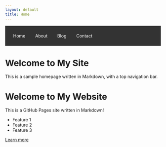 ```yaml
---
layout: default
title: Home
---
```


<nav style="background-color: #333; padding: 10px;">
  <ul style="list-style-type: none; margin: 0; padding: 0; overflow: hidden;">
    <li style="float: left;"><a href="/" style="display: block; color: white; text-align: center; padding: 14px 16px; text-decoration: none;">Home</a></li>
    <li style="float: left;"><a href="/about" style="display: block; color: white; text-align: center; padding: 14px 16px; text-decoration: none;">About</a></li>
    <li style="float: left;"><a href="/blog" style="display: block; color: white; text-align: center; padding: 14px 16px; text-decoration: none;">Blog</a></li>
    <li style="float: left;"><a href="/contact" style="display: block; color: white; text-align: center; padding: 14px 16px; text-decoration: none;">Contact</a></li>
  </ul>
</nav>

# Welcome to My Site

This is a sample homepage written in Markdown, with a top navigation bar.

# Welcome to My Website

This is a GitHub Pages site written in Markdown!

- Feature 1
- Feature 2
- Feature 3

[Learn more](about.md)